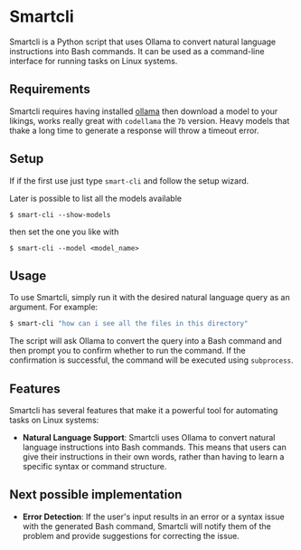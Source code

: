 
# Smartcli

Smartcli is a Python script that uses Ollama to convert natural language instructions into Bash commands. It can be used as a command-line interface for running tasks on Linux systems.

## Requirements

Smartcli requires having installed [ollama](https://ollama.com/) then download a model to your likings, works really great with `codellama` the `7b` version. 
Heavy models that thake a long time to generate a response will throw a timeout error.

## Setup
If if the first use just type `smart-cli` and follow the setup wizard.

Later is possible to list all the models available
```
$ smart-cli --show-models
```
then set the one you like with
```
$ smart-cli --model <model_name>
```

## Usage

To use Smartcli, simply run it with the desired natural language query as an argument. For example:
```bash
$ smart-cli "how can i see all the files in this directory"
```
The script will ask Ollama to convert the query into a Bash command and then prompt you to confirm whether to run the command. If the confirmation is successful, the command will be executed using `subprocess`.

## Features

Smartcli has several features that make it a powerful tool for automating tasks on Linux systems:

* **Natural Language Support**: Smartcli uses Ollama to convert natural language instructions into Bash commands. This means that users can give their instructions in their own words, rather than having to learn a specific syntax or command structure.


## Next possible implementation
* **Error Detection**: If the user's input results in an error or a syntax issue with the generated Bash command, Smartcli will notify them of the problem and provide suggestions for correcting the issue.

